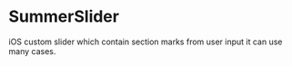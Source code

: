 # SummerSlider
iOS custom slider which contain section marks from user input it can use many cases.

